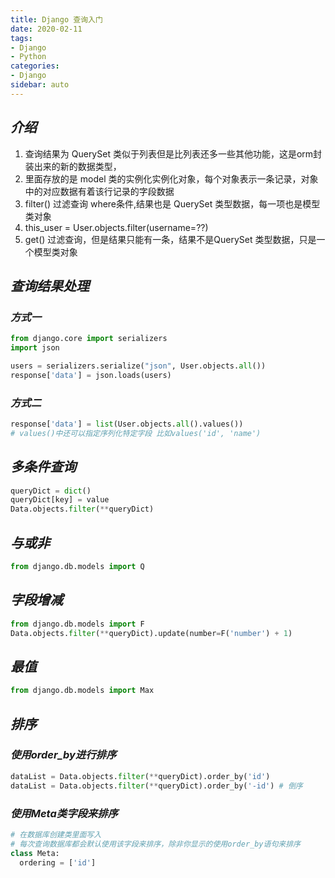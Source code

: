 ```yaml
---
title: Django 查询入门
date: 2020-02-11
tags:
- Django
- Python
categories:
- Django
sidebar: auto
---
```


## ***介绍***

1. 查询结果为 QuerySet 类似于列表但是比列表还多一些其他功能，这是orm封装出来的新的数据类型，
2. 里面存放的是 model 类的实例化实例化对象，每个对象表示一条记录，对象中的对应数据有着该行记录的字段数据
3. filter() 过滤查询 where条件,结果也是 QuerySet 类型数据，每一项也是模型类对象
4. this_user = User.objects.filter(username=??)
5. get() 过滤查询，但是结果只能有一条，结果不是QuerySet 类型数据，只是一个模型类对象

## ***查询结果处理***

### ***方式一***

```python
from django.core import serializers
import json

users = serializers.serialize("json", User.objects.all())
response['data'] = json.loads(users)
```

### ***方式二***

```python
response['data'] = list(User.objects.all().values())
# values()中还可以指定序列化特定字段 比如values('id', 'name')
```

## ***多条件查询***

```python
queryDict = dict()
queryDict[key] = value
Data.objects.filter(**queryDict)
```

## ***与或非***

```python
from django.db.models import Q
```

## ***字段增减***

```python
from django.db.models import F
Data.objects.filter(**queryDict).update(number=F('number') + 1)
```

## ***最值***

```python
from django.db.models import Max
```

## ***排序***

### ***使用order_by进行排序***

```python
dataList = Data.objects.filter(**queryDict).order_by('id')
dataList = Data.objects.filter(**queryDict).order_by('-id') # 倒序
```

### ***使用Meta类字段来排序***

```python
# 在数据库创建类里面写入
# 每次查询数据库都会默认使用该字段来排序，除非你显示的使用order_by语句来排序
class Meta:
  ordering = ['id']
```
